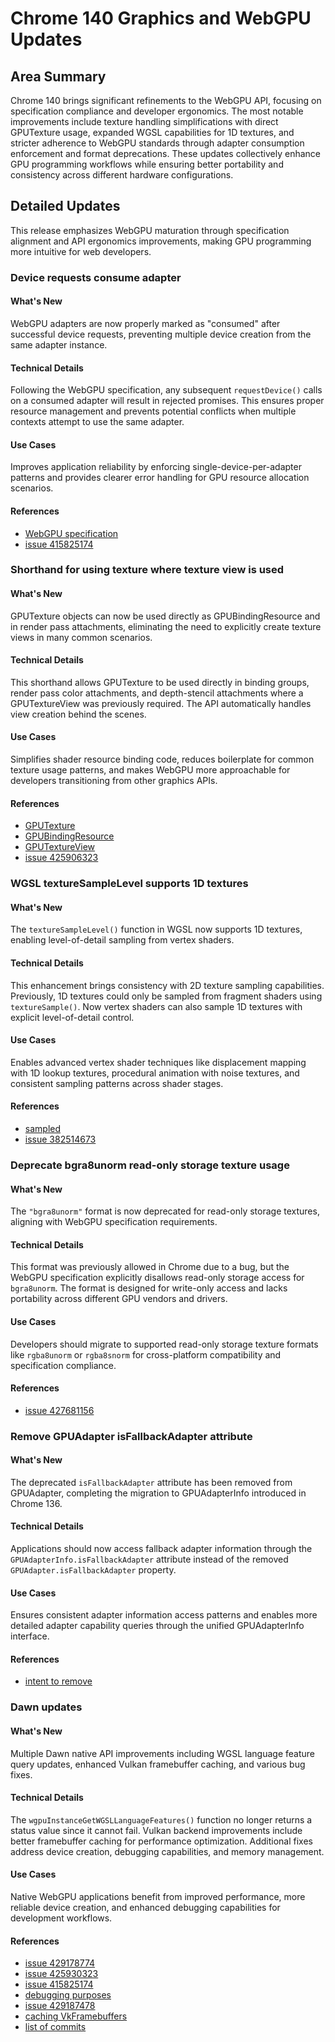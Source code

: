 # Chrome 140 Graphics and WebGPU Updates

## Area Summary

Chrome 140 brings significant refinements to the WebGPU API, focusing on specification compliance and developer ergonomics. The most notable improvements include texture handling simplifications with direct GPUTexture usage, expanded WGSL capabilities for 1D textures, and stricter adherence to WebGPU standards through adapter consumption enforcement and format deprecations. These updates collectively enhance GPU programming workflows while ensuring better portability and consistency across different hardware configurations.

## Detailed Updates

This release emphasizes WebGPU maturation through specification alignment and API ergonomics improvements, making GPU programming more intuitive for web developers.

### Device requests consume adapter

#### What's New
WebGPU adapters are now properly marked as "consumed" after successful device requests, preventing multiple device creation from the same adapter instance.

#### Technical Details
Following the WebGPU specification, any subsequent `requestDevice()` calls on a consumed adapter will result in rejected promises. This ensures proper resource management and prevents potential conflicts when multiple contexts attempt to use the same adapter.

#### Use Cases
Improves application reliability by enforcing single-device-per-adapter patterns and provides clearer error handling for GPU resource allocation scenarios.

#### References
- [WebGPU specification](https://gpuweb.github.io/gpuweb/#ref-for-dom-adapter-state-consumed%E2%91%A1)
- [issue 415825174](https://issues.chromium.org/issues/415825174)

### Shorthand for using texture where texture view is used

#### What's New
GPUTexture objects can now be used directly as GPUBindingResource and in render pass attachments, eliminating the need to explicitly create texture views in many common scenarios.

#### Technical Details
This shorthand allows GPUTexture to be used directly in binding groups, render pass color attachments, and depth-stencil attachments where a GPUTextureView was previously required. The API automatically handles view creation behind the scenes.

#### Use Cases
Simplifies shader resource binding code, reduces boilerplate for common texture usage patterns, and makes WebGPU more approachable for developers transitioning from other graphics APIs.

#### References
- [GPUTexture](https://gpuweb.github.io/gpuweb/#gputexture)
- [GPUBindingResource](https://gpuweb.github.io/gpuweb/#typedefdef-gpubindingresource)
- [GPUTextureView](https://gpuweb.github.io/gpuweb/#dictdef-gpubufferbinding)
- [issue 425906323](https://issues.chromium.org/issues/425906323)

### WGSL textureSampleLevel supports 1D textures

#### What's New
The `textureSampleLevel()` function in WGSL now supports 1D textures, enabling level-of-detail sampling from vertex shaders.

#### Technical Details
This enhancement brings consistency with 2D texture sampling capabilities. Previously, 1D textures could only be sampled from fragment shaders using `textureSample()`. Now vertex shaders can also sample 1D textures with explicit level-of-detail control.

#### Use Cases
Enables advanced vertex shader techniques like displacement mapping with 1D lookup textures, procedural animation with noise textures, and consistent sampling patterns across shader stages.

#### References
- [sampled](https://gpuweb.github.io/gpuweb/wgsl/#texturesamplelevel)
- [issue 382514673](https://issues.chromium.org/issues/382514673)

### Deprecate bgra8unorm read-only storage texture usage

#### What's New
The `"bgra8unorm"` format is now deprecated for read-only storage textures, aligning with WebGPU specification requirements.

#### Technical Details
This format was previously allowed in Chrome due to a bug, but the WebGPU specification explicitly disallows read-only storage access for `bgra8unorm`. The format is designed for write-only access and lacks portability across different GPU vendors and drivers.

#### Use Cases
Developers should migrate to supported read-only storage texture formats like `rgba8unorm` or `rgba8snorm` for cross-platform compatibility and specification compliance.

#### References
- [issue 427681156](https://issues.chromium.org/issues/427681156)

### Remove GPUAdapter isFallbackAdapter attribute

#### What's New
The deprecated `isFallbackAdapter` attribute has been removed from GPUAdapter, completing the migration to GPUAdapterInfo introduced in Chrome 136.

#### Technical Details
Applications should now access fallback adapter information through the `GPUAdapterInfo.isFallbackAdapter` attribute instead of the removed `GPUAdapter.isFallbackAdapter` property.

#### Use Cases
Ensures consistent adapter information access patterns and enables more detailed adapter capability queries through the unified GPUAdapterInfo interface.

#### References
- [intent to remove](https://groups.google.com/a/chromium.org/g/blink-dev/c/Wzr22XXV3s8)

### Dawn updates

#### What's New
Multiple Dawn native API improvements including WGSL language feature query updates, enhanced Vulkan framebuffer caching, and various bug fixes.

#### Technical Details
The `wgpuInstanceGetWGSLLanguageFeatures()` function no longer returns a status value since it cannot fail. Vulkan backend improvements include better framebuffer caching for performance optimization. Additional fixes address device creation, debugging capabilities, and memory management.

#### Use Cases
Native WebGPU applications benefit from improved performance, more reliable device creation, and enhanced debugging capabilities for development workflows.

#### References
- [issue 429178774](https://issues.chromium.org/issues/429178774)
- [issue 425930323](https://issues.chromium.org/issues/425930323)
- [issue 415825174](https://issues.chromium.org/issues/415825174)
- [debugging purposes](https://dawn.googlesource.com/dawn/+/refs/heads/main/docs/dawn/debugging.md)
- [issue 429187478](http://issues.chromium.org/issues/429187478)
- [caching VkFramebuffers](https://dawn.googlesource.com/dawn/+/ddf2e1f61d20171ecd10ae3be70acb750a56686d)
- [list of commits](https://dawn.googlesource.com/dawn/+log/chromium/7258..chromium/7339?n=1000)